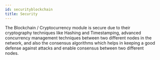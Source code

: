 ```yaml
---
id: securityblockchain
title: Security
---
```


The Blockchain / Cryptocurrency module is secure due to their cryptography techniques like Hashing and Timestamping, advanced concurrency management techniques between two different nodes in the network, and also the consensus algorithms which helps in keeping a good defense against attacks and enable consensus between two different nodes. 

